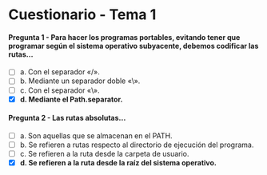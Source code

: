 # Cuestionario - Tema 1

#### Pregunta 1 - Para hacer los programas portables, evitando tener que programar según el sistema operativo subyacente, debemos codificar las rutas...

- [ ] a. Con el separador «/».
- [ ] b. Mediante un separador doble «\».
- [ ] c. Con el separador «\».
- [X] **d. Mediante el Path.separator.**

#### Pregunta 2 - Las rutas absolutas...

- [ ] a. Son aquellas que se almacenan en el PATH.
- [ ] b. Se refieren a rutas respecto al directorio de ejecución del programa.
- [ ] c. Se refieren a la ruta desde la carpeta de usuario.
- [X] **d. Se refieren a la ruta desde la raíz del sistema operativo.**